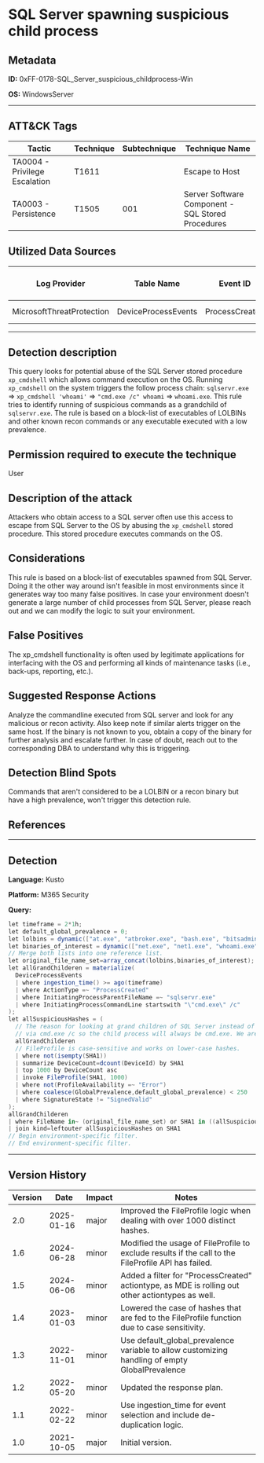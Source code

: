 # SQL Server spawning suspicious child process

## Metadata
**ID:** 0xFF-0178-SQL_Server_suspicious_childprocess-Win

**OS:** WindowsServer

---

## ATT&CK Tags

| Tactic | Technique | Subtechnique | Technique Name |
|---|---|---| --- |
| TA0004 - Privilege Escalation | T1611 |  | Escape to Host|
| TA0003 - Persistence | T1505 | 001 | Server Software Component - SQL Stored Procedures|

## Utilized Data Sources

| Log Provider | Table Name | Event ID | Event Name | ATT&CK Data Source | ATT&CK Data Component|
|---------|---------|---------|----------|---------|---------|
|MicrosoftThreatProtection|DeviceProcessEvents|ProcessCreated||Process|Process Creation|
---

## Detection description
This query looks for potential abuse of the SQL Server stored procedure `xp_cmdshell` which allows command execution on the OS. Running `xp_cmdshell` on the system triggers the follow process chain: `sqlservr.exe` => `xp_cmdshell 'whoami'` => `"cmd.exe /c" whoami` => `whoami.exe`. This rule tries to identify running of suspicious commands as a grandchild of `sqlservr.exe`. The rule is based on a block-list of executables of LOLBINs and other known recon commands or any executable executed with a low prevalence.



## Permission required to execute the technique
User


## Description of the attack
Attackers who obtain access to a SQL server often use this access to escape from SQL Server to the OS by abusing the `xp_cmdshell` stored procedure. This stored procedure executes commands on the OS.


## Considerations
This rule is based on a block-list of executables spawned from SQL Server. Doing it the other way around isn't feasible in most environments since it generates way too many false positives. In case your environment doesn't generate a large number of child processes from SQL Server, please reach out and we can modify the logic to suit your environment.


## False Positives
The xp_cmdshell functionality is often used by legitimate applications for interfacing with the OS and performing all kinds of maintenance tasks (i.e., back-ups, reporting, etc.).


## Suggested Response Actions
Analyze the commandline executed from SQL server and look for any malicious or recon activity. Also keep note if similar alerts trigger on the same host. If the binary is not known to you, obtain a copy of the binary for further analysis and escalate further. In case of doubt, reach out to the corresponding DBA to understand why this is triggering.


## Detection Blind Spots
Commands that aren't considered to be a LOLBIN or a recon binary but have a high prevalence, won't trigger this detection rule.


## References

---
## Detection

**Language:** Kusto

**Platform:** M365 Security

**Query:**
```C#
let timeframe = 2*1h;
let default_global_prevalence = 0;
let lolbins = dynamic(["at.exe", "atbroker.exe", "bash.exe", "bitsadmin.exe", "certreq.exe", "certutil.exe", "cmd.exe", "cmdkey.exe", "cmstp.exe", "control.exe", "csc.exe", "cscript.exe", "desktopimgdownldr.exe", "dfsvc.exe", "diantz.exe", "diskshadow.exe", "dnscmd.exe", "esentutl.exe", "eventvwr.exe", "expand.exe", "extexport.exe", "extrac32.exe", "findstr.exe", "forfiles.exe", "ftp.exe", "gfxdownloadwrapper.exe", "gpscript.exe", "hh.exe", "ie4uinit.exe", "ieexec.exe", "ilasm.exe", "infdefaultinstall.exe", "installutil.exe", "jsc.exe", "makecab.exe", "mavinject.exe", "microsoft.workflow.compiler.exe", "mmc.exe", "mpcmdrun.exe", "msbuild.exe", "msconfig.exe", "msdt.exe", "mshta.exe", "msiexec.exe", "netsh.exe", "odbcconf.exe", "pcalua.exe", "pcwrun.exe", "pktmon.exe", "presentationhost.exe", "print.exe", "psr.exe", "rasautou.exe", "reg.exe", "regasm.exe", "regedit.exe", "regini.exe", "register-cimprovider.exe", "regsvcs.exe", "regsvr32.exe", "replace.exe", "rpcping.exe", "rundll32.exe", "runonce.exe", "runscripthelper.exe", "sc.exe", "schtasks.exe", "scriptrunner.exe", "syncappvpublishingserver.exe", "ttdinject.exe", "tttracer.exe", "vbc.exe", "verclsid.exe", "wab.exe", "wmic.exe", "wscript.exe", "wsreset.exe", "xwizard.exe", "agentexecutor.exe", "appvlp.exe", "bginfo.exe", "cdb.exe", "csi.exe", "devtoolslauncher.exe", "dnx.exe", "dotnet.exe", "dxcap.exe", "excel.exe", "mftrace.exe", "msdeploy.exe", "msxsl.exe", "ntdsutil.exe", "powerpnt.exe", "rcsi.exe", "sqldumper.exe", "sqlps.exe", "sqltoolsps.exe", "squirrel.exe", "te.exe", "tracker.exe", "vsjitdebugger.exe", "winword.exe", "wsl.exe", "powershell.exe", "pwsh.exe"]);
let binaries_of_interest = dynamic(["net.exe", "net1.exe", "whoami.exe", "ipconfig.exe", "tasklist.exe", "quser.exe", "tracert.exe", "route.exe", "runas.exe", "klist.exe", "wevtutil.exe", "wmiprvse.exe", "powershell.exe", "bash.exe", "qwinsta.exe", "rwinsta.exe", "replace.exe", "findstr.exe", "icacls.exe", "cacls.exe", "xcopy.exe", "robocopy.exe", "takeown.exe", "vssadmin.exe", "nltest.exe", "nltestk.exe", "sctasks.exe", "nbtstat.exe", "nbtinfo.exe", "mofcomp.exe", "nltestrk.exe", "dnscmd.exe", "registercimprovider.exe", "registercimprovider2.exe", "procdump", "ru.exe", "pspasswd.exe", "psexec.c", "psexec.exe", "pslist.exe", "regsize", "pskill.exe", "pkill.exe", "wsmprovhost.exe", "fltmc.exe", "sdbinst.exe"]);
// Merge both lists into one reference list.
let original_file_name_set=array_concat(lolbins,binaries_of_interest);
let allGrandChilderen = materialize(
  DeviceProcessEvents
  | where ingestion_time() >= ago(timeframe)
  | where ActionType =~ "ProcessCreated"
  | where InitiatingProcessParentFileName =~ "sqlservr.exe"
  | where InitiatingProcessCommandLine startswith "\"cmd.exe\" /c"
);
let allSuspiciousHashes = (
  // The reason for looking at grand children of SQL Server instead of children is that xp_cmdshell always runs a command
  // via cmd.exe /c so the child process will always be cmd.exe. We are interested in the grand child process which is the actual command.
  allGrandChilderen
  // FileProfile is case-sensitive and works on lower-case hashes.
  | where not(isempty(SHA1))
  | summarize DeviceCount=dcount(DeviceId) by SHA1
  | top 1000 by DeviceCount asc
  | invoke FileProfile(SHA1, 1000)
  | where not(ProfileAvailability =~ "Error")
  | where coalesce(GlobalPrevalence,default_global_prevalence) < 250
  | where SignatureState != "SignedValid"
);
allGrandChilderen
| where FileName in~ (original_file_name_set) or SHA1 in ((allSuspiciousHashes))
| join kind=leftouter allSuspiciousHashes on SHA1
// Begin environment-specific filter.
// End environment-specific filter.
```

---

## Version History
| Version | Date | Impact | Notes |
|---------|------|--------|------|
| 2.0  | 2025-01-16| major | Improved the FileProfile logic when dealing with over 1000 distinct hashes. |
| 1.6  | 2024-06-28| minor | Modified the usage of FileProfile to exclude results if the call to the FileProfile API has failed. |
| 1.5  | 2024-06-06| minor | Added a filter for "ProcessCreated" actiontype, as MDE is rolling out other actiontypes as well. |
| 1.4  | 2023-01-03| minor | Lowered the case of hashes that are fed to the FileProfile function due to case sensitivity. |
| 1.3  | 2022-11-01| minor | Use default_global_prevalence variable to allow customizing handling of empty GlobalPrevalence |
| 1.2  | 2022-05-20| minor | Updated the response plan. |
| 1.1  | 2022-02-22| minor | Use ingestion_time for event selection and include de-duplication logic. |
| 1.0  | 2021-10-05| major | Initial version. |